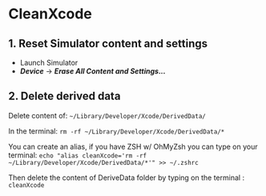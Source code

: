 # CleanXcode

## 1. Reset Simulator content and settings

- Launch Simulator
- ***Device***
→ ***Erase All Content and Settings...***

## 2. Delete derived data

Delete content of: `~/Library/Developer/Xcode/DerivedData/`

In the terminal:
`rm -rf ~/Library/Developer/Xcode/DerivedData/*`

You can create an alias, if you have ZSH w/ OhMyZsh you can type on your terminal: 
`echo "alias cleanXcode='rm -rf ~/Library/Developer/Xcode/DerivedData/*'" >> ~/.zshrc`

Then delete the content of DeriveData folder by typing on the terminal : `cleanXcode` 

